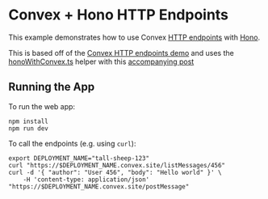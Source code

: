 # Convex + Hono HTTP Endpoints

This example demonstrates how to use Convex
[HTTP endpoints](https://docs.convex.dev/using/http-endpoints) with [Hono](https://hono.dev/).

This is based off of the [Convex HTTP endpoints demo](https://github.com/get-convex/convex-demos/tree/main/http) and uses the [honoWithConvex.ts](https://github.com/get-convex/convex-helpers/blob/main/convex/lib/honoWithConvex.ts) helper with this [accompanying post](https://stack.convex.dev/hono-with-convex)

## Running the App

To run the web app:

```
npm install
npm run dev
```

To call the endpoints (e.g. using `curl`):

```
export DEPLOYMENT_NAME="tall-sheep-123"
curl "https://$DEPLOYMENT_NAME.convex.site/listMessages/456"
curl -d '{ "author": "User 456", "body": "Hello world" }' \
    -H 'content-type: application/json' "https://$DEPLOYMENT_NAME.convex.site/postMessage"
```
